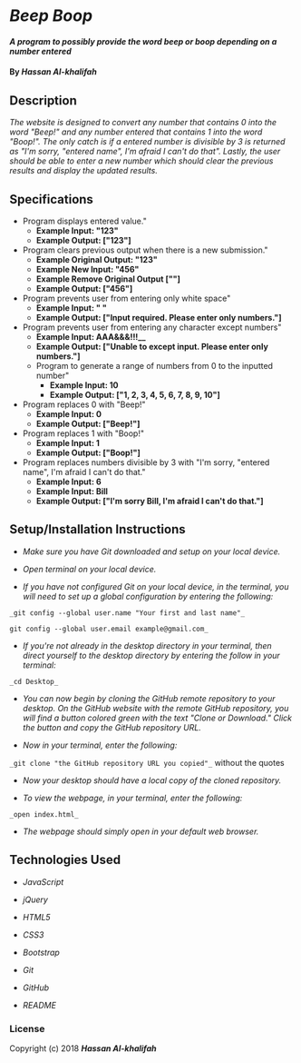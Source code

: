 # _Beep Boop_

#### _A program to possibly provide the word beep or boop depending on a number entered_

#### By _**Hassan Al-khalifah**_

## Description

_The website is designed to convert any number that contains 0 into the word "Beep!" and any number entered that contains 1 into the word "Boop!". The only catch is if a entered number is divisible by 3 is returned as "I'm sorry, "entered name", I'm afraid I can't do that". Lastly, the user should be able to enter a new number which should clear the previous results and display the updated results._

## Specifications

* Program displays entered value."
  * **Example Input: "123"**
  * **Example Output: ["123"]**
* Program clears previous output when there is a new submission."
  * **Example Original Output: "123"**
  * **Example New Input: "456"**
  * **Example Remove Original Output [""]**
  * **Example Output: ["456"]**
* Program prevents user from entering only white space"
  * **Example Input: " "**
  * **Example Output: ["Input required. Please enter only numbers."]**
* Program prevents user from entering any character except numbers"
  * **Example Input: AAA&&&!!!__**
  * **Example Output: ["Unable to except input. Please enter only numbers."]**
  * Program to generate a range of numbers from 0 to the inputted number"
    * **Example Input: 10**
    * **Example Output: ["1, 2, 3, 4, 5, 6, 7, 8, 9, 10"]**
* Program replaces 0 with "Beep!"
  * **Example Input: 0**
  * **Example Output: ["Beep!"]**
* Program replaces 1 with "Boop!"
  * **Example Input: 1**
  * **Example Output: ["Boop!"]**
* Program replaces numbers divisible by 3 with "I'm sorry, "entered name", I'm afraid I can't do that."
  * **Example Input: 6**
  * **Example Input: Bill**
  * **Example Output: ["I'm sorry Bill, I'm afraid I can't do that."]**

## Setup/Installation Instructions

* _Make sure you have Git downloaded and setup on your local device._

* _Open terminal on your local device._

* _If you have not configured Git on your local device, in the terminal, you will need to set up a global configuration by entering the following:_

```
_git config --global user.name "Your first and last name"_

git config --global user.email example@gmail.com_
```
* _If you're not already in the desktop directory in your terminal, then direct yourself to the desktop directory by entering the follow in your terminal:_

`_cd Desktop_`

* _You can now begin by cloning the GitHub remote repository to your desktop. On the GitHub website with the remote GitHub repository, you will find a button colored green with the text "Clone or Download." Click the button and copy the GitHub repository URL._

* _Now in your terminal, enter the following:_

`_git clone "the GitHub repository URL you copied"_` without the quotes

* _Now your desktop should have a local copy of the cloned repository._

* _To view the webpage, in your terminal, enter the following:_

`_open index.html_`

* _The webpage should simply open in your default web browser._

## Technologies Used

* _JavaScript_

* _jQuery_

* _HTML5_

* _CSS3_

* _Bootstrap_

* _Git_

* _GitHub_

* _README_

### License

Copyright (c) 2018 **_Hassan Al-khalifah_**

